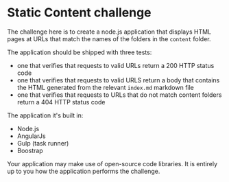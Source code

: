 # Static Content challenge

The challenge here is to create a node.js application that displays HTML pages at URLs that match the names of the folders in the `content` folder.

The application should be shipped with three tests:

* one that verifies that requests to valid URLs return a 200 HTTP status code
* one that verifies that requests to valid URLS return a body that contains the HTML generated from the relevant `index.md` markdown file
* one that verifies that requests to URLs that do not match content folders return a 404 HTTP status code

The application it's built in:

* Node.js
* AngularJs
* Gulp (task runner)
* Boostrap

Your application may make use of open-source code libraries. It is entirely up to you how the application performs the challenge.
